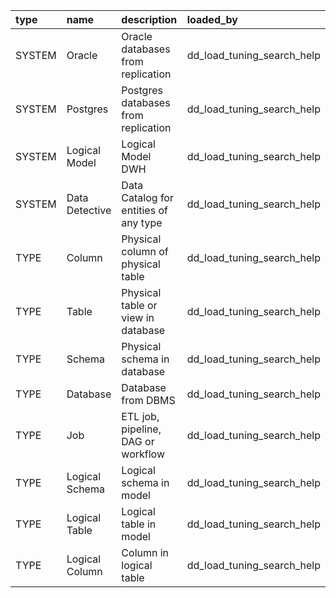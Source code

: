 | type   | name           | description                           | loaded_by                  |
|:-------|:---------------|:--------------------------------------|:---------------------------|
| SYSTEM | Oracle         | Oracle databases from replication     | dd_load_tuning_search_help |
| SYSTEM | Postgres       | Postgres databases from replication   | dd_load_tuning_search_help |
| SYSTEM | Logical Model  | Logical Model DWH                     | dd_load_tuning_search_help |
| SYSTEM | Data Detective | Data Catalog for entities of any type | dd_load_tuning_search_help |
| TYPE   | Column         | Physical column of physical table     | dd_load_tuning_search_help |
| TYPE   | Table          | Physical table or view in database    | dd_load_tuning_search_help |
| TYPE   | Schema         | Physical schema in database           | dd_load_tuning_search_help |
| TYPE   | Database       | Database from DBMS                    | dd_load_tuning_search_help |
| TYPE   | Job            | ETL job, pipeline, DAG or workflow    | dd_load_tuning_search_help |
| TYPE   | Logical Schema | Logical schema in model               | dd_load_tuning_search_help |
| TYPE   | Logical Table  | Logical table in model                | dd_load_tuning_search_help |
| TYPE   | Logical Column | Column in logical table               | dd_load_tuning_search_help |